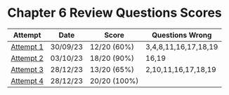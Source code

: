 #  Chapter 6 Review Questions Scores

| Attempt| Date | Score | Questions Wrong |
| -------|----- |------| ----------------|
| [Attempt 1](/src/review_questions/chapter_6/attempt_1/) | 30/09/23 | 12/20 (60%) | 3,4,8,11,16,17,18,19 |
| [Attempt 2](/src/review_questions/chapter_6/attempt_2/) | 03/10/23 | 18/20 (90%) | 16,19 |
| [Attempt 3](/src/review_questions/chapter_6/attempt_3/) | 28/12/23 | 13/20 (65%) | 2,10,11,16,17,18,19 |
| [Attempt 4](/src/review_questions/chapter_6/attempt_4/) | 28/12/23 | 20/20 (100%) |  |
